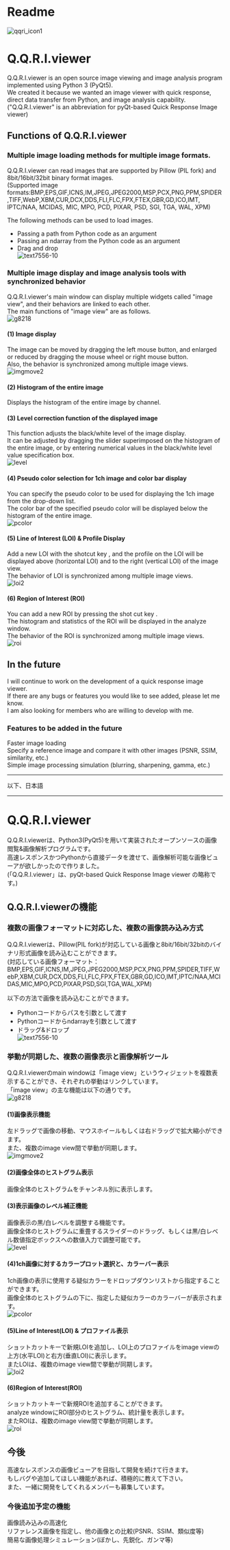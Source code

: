 # Readme
![qqri_icon1](https://user-images.githubusercontent.com/47070478/117133652-7ceab180-addf-11eb-8492-e6a4789c37f1.png)  


# Q.Q.R.I.viewer  
Q.Q.R.I.viewer is an open source image viewing and image analysis program implemented using Python 3 (PyQt5).  
We created it because we wanted an image viewer with quick response, direct data transfer from Python, and image analysis capability.  
("Q.Q.R.I.viewer" is an abbreviation for pyQt-based Quick Response Image viewer)  

## Functions of Q.Q.R.I.viewer  
### Multiple image loading methods for multiple image formats.  
Q.Q.R.I.viewer can read images that are supported by Pillow (PIL fork) and 8bit/16bit/32bit binary format images.  
(Supported image formats:BMP,EPS,GIF,ICNS,IM,JPEG,JPEG2000,MSP,PCX,PNG,PPM,SPIDER,TIFF,WebP,XBM,CUR,DCX,DDS,FLI,FLC,FPX,FTEX,GBR,GD,ICO,IMT, IPTC/NAA, MCIDAS, MIC, MPO, PCD, PIXAR, PSD, SGI, TGA, WAL, XPM)  

The following methods can be used to load images.  
- Passing a path from Python code as an argument  
- Passing an ndarray from the Python code as an argument  
- Drag and drop  
![text7556-10](https://user-images.githubusercontent.com/47070478/117116500-68032380-adc9-11eb-8162-c4f09c4f1e43.png)


### Multiple image display and image analysis tools with synchronized behavior
Q.Q.R.I.viewer's main window can display multiple widgets called "image view", and their behaviors are linked to each other.   
The main functions of "image view" are as follows.  
![g8218](https://user-images.githubusercontent.com/47070478/117118478-c4ffd900-adcb-11eb-9c38-637a62aca6c2.png)

#### (1) Image display  
The image can be moved by dragging the left mouse button, and enlarged or reduced by dragging the mouse wheel or right mouse button.  
Also, the behavior is synchronized among multiple image views.   
![imgmove2](https://user-images.githubusercontent.com/47070478/117132941-87f11200-adde-11eb-8433-1f9ce47a841d.gif)  


#### (2) Histogram of the entire image  
Displays the histogram of the entire image by channel.  

#### (3) Level correction function of the displayed image  
This function adjusts the black/white level of the image display.  
It can be adjusted by dragging the slider superimposed on the histogram of the entire image, or by entering numerical values in the black/white level value specification box.  
![level](https://user-images.githubusercontent.com/47070478/117131933-16649400-addd-11eb-9373-09ccf74a8e52.gif)  


#### (4) Pseudo color selection for 1ch image and color bar display
You can specify the pseudo color to be used for displaying the 1ch image from the drop-down list.   
The color bar of the specified pseudo color will be displayed below the histogram of the entire image.  
![pcolor](https://user-images.githubusercontent.com/47070478/117131640-a35b1d80-addc-11eb-85b2-29f180a2341b.gif)  


#### (5) Line of Interest (LOI) & Profile Display  
Add a new LOI with the shotcut key <t>, and the profile on the LOI will be displayed above (horizontal LOI) and to the right (vertical LOI) of the image view.  
The behavior of LOI is synchronized among multiple image views.  
![loi2](https://user-images.githubusercontent.com/47070478/117131448-698a1700-addc-11eb-966f-7ea571402b6f.gif)  


#### (6) Region of Interest (ROI)  
You can add a new ROI by pressing the shot cut key <r>.  
The histogram and statistics of the ROI will be displayed in the analyze window.  
The behavior of the ROI is synchronized among multiple image views.  
![roi](https://user-images.githubusercontent.com/47070478/117131143-026c6280-addc-11eb-9ebb-dddb1d072fe0.gif)  


## In the future
I will continue to work on the development of a quick response image viewer.  
If there are any bugs or features you would like to see added, please let me know.  
I am also looking for members who are willing to develop with me.  

### Features to be added in the future
Faster image loading  
Specify a reference image and compare it with other images (PSNR, SSIM, similarity, etc.)  
Simple image processing simulation (blurring, sharpening, gamma, etc.)  

---

以下、日本語

---
# Q.Q.R.I.viewer
Q.Q.R.I.viewerは、Python3(PyQt5)を用いて実装されたオープンソースの画像閲覧&画像解析プログラムです。  
高速レスポンスかつPythonから直接データを渡せて、画像解析可能な画像ビューアが欲しかったので作りました。  
(「Q.Q.R.I.viewer」は、pyQt-based Quick Response Image viewer の略称です。)  


## Q.Q.R.I.viewerの機能
### 複数の画像フォーマットに対応した、複数の画像読み込み方式  
Q.Q.R.I.viewerは、Pillow(PIL fork)が対応している画像と8bit/16bit/32bitのバイナリ形式画像を読み込むことができます。  
(対応している画像フォーマット：BMP,EPS,GIF,ICNS,IM,JPEG,JPEG2000,MSP,PCX,PNG,PPM,SPIDER,TIFF,WebP,XBM,CUR,DCX,DDS,FLI,FLC,FPX,FTEX,GBR,GD,ICO,IMT,IPTC/NAA,MCIDAS,MIC,MPO,PCD,PIXAR,PSD,SGI,TGA,WAL,XPM)   

以下の方法で画像を読み込むことができます。  
- Pythonコードからパスを引数として渡す  
- Pythonコードからndarrayを引数として渡す  
- ドラッグ&ドロップ  
 ![text7556-10](https://user-images.githubusercontent.com/47070478/117116500-68032380-adc9-11eb-8162-c4f09c4f1e43.png)  


### 挙動が同期した、複数の画像表示と画像解析ツール
Q.Q.R.I.viewerのmain windowは「image view」というウィジェットを複数表示することができ、それぞれの挙動はリンクしています。  
「image view」の主な機能は以下の通りです。  
![g8218](https://user-images.githubusercontent.com/47070478/117118478-c4ffd900-adcb-11eb-9c38-637a62aca6c2.png)  

#### (1)画像表示機能  
左ドラッグで画像の移動、マウスホイールもしくは右ドラッグで拡大縮小ができます。  
また、複数のimage view間で挙動が同期します。  
![imgmove2](https://user-images.githubusercontent.com/47070478/117132941-87f11200-adde-11eb-8433-1f9ce47a841d.gif)  


#### (2)画像全体のヒストグラム表示  
画像全体のヒストグラムをチャンネル別に表示します。  

#### (3)表示画像のレベル補正機能  
画像表示の黒/白レベルを調整する機能です。  
画像全体のヒストグラムに重畳するスライダーのドラッグ、もしくは黒/白レベル数値指定ボックスへの数値入力で調整可能です。  
![level](https://user-images.githubusercontent.com/47070478/117131933-16649400-addd-11eb-9373-09ccf74a8e52.gif)  


#### (4)1ch画像に対するカラープロット選択と、カラーバー表示  
1ch画像の表示に使用する疑似カラーをドロップダウンリストから指定することができます。  
画像全体のヒストグラムの下に、指定した疑似カラーのカラーバーが表示されます。  
![pcolor](https://user-images.githubusercontent.com/47070478/117131640-a35b1d80-addc-11eb-85b2-29f180a2341b.gif)  


#### (5)Line of Interest(LOI) & プロファイル表示  
ショットカットキー<t>で新規LOIを追加し、LOI上のプロファイルをimage viewの上方(水平LOI)と右方(垂直LOI)に表示します。  
またLOIは、複数のimage view間で挙動が同期します。  
![loi2](https://user-images.githubusercontent.com/47070478/117131448-698a1700-addc-11eb-966f-7ea571402b6f.gif)  


#### (6)Region of Interest(ROI)  
ショットカットキー<r>で新規ROIを追加することができます。  
analyze windowにROI部分のヒストグラム、統計量を表示します。  
またROIは、複数のimage view間で挙動が同期します。  
![roi](https://user-images.githubusercontent.com/47070478/117131143-026c6280-addc-11eb-9ebb-dddb1d072fe0.gif)  


## 今後
高速なレスポンスの画像ビューアを目指して開発を続けて行きます。  
もしバグや追加してほしい機能があれば、積極的に教えて下さい。  
また、一緒に開発をしてくれるメンバーも募集しています。  

### 今後追加予定の機能
画像読み込みの高速化  
リファレンス画像を指定し、他の画像との比較(PSNR、SSIM、類似度等)  
簡易な画像処理シミュレーション(ぼかし、先鋭化、ガンマ等)  

